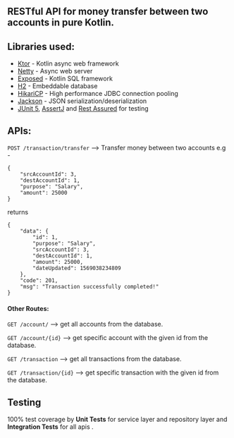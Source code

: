 ## RESTful API for money transfer between two accounts in pure Kotlin.

## Libraries used:

 - [Ktor](https://github.com/ktorio/ktor) - Kotlin async web framework
 - [Netty](https://github.com/netty/netty) - Async web server
 - [Exposed](https://github.com/JetBrains/Exposed) - Kotlin SQL framework
 - [H2](https://github.com/h2database/h2database) - Embeddable database
 - [HikariCP](https://github.com/brettwooldridge/HikariCP) - High performance JDBC connection pooling
 - [Jackson](https://github.com/FasterXML/jackson) - JSON serialization/deserialization
 - [JUnit 5](https://junit.org/junit5/), [AssertJ](http://joel-costigliola.github.io/assertj/) and [Rest Assured](http://rest-assured.io/) for testing
 
 ## APIs:
 
 `POST /transaction/transfer` --> Transfer money between two accounts
e.g - 

    {
        "srcAccountId": 3,
        "destAccountId": 1,
        "purpose": "Salary",
        "amount": 25000
    }
returns

    {
        "data": {
            "id": 1,
            "purpose": "Salary",
            "srcAccountId": 3,
            "destAccountId": 1,
            "amount": 25000,
            "dateUpdated": 1569038234809
        },
        "code": 201,
        "msg": "Transaction successfully completed!"
    }
 
 #### Other Routes:
 
 `GET /account/` --> get all accounts from the database.
 
 `GET /account/{id}` --> get specific account with the given id from the database.
 
 `GET /transaction` --> get all transactions from the database.
 
 `GET /transaction/{id}` --> get specific transaction with the given id from the database.

## Testing
100% test coverage by **Unit Tests** for service layer and repository layer and 
**Integration Tests** for all apis
.
